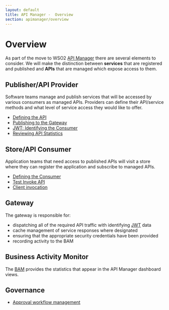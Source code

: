 ```yaml
---
layout: default
title: API Manager -  Overview
section: apimanager/overview
---
```

  

# Overview
As part of the move to WSO2 [API Manager](http://wso2.com/products/api-manager/) there are several elements to consider. We will make the distinction between **services** that are registered and published and **APIs** that are managed which expose access to them. 

## Publisher/API Provider

Software teams manage and publish services that will be accessed by various consumers as managed APIs. Providers can define their API/service methods and what level of service access they would like to offer.

- [Defining the API](define-service)
- [Publishing to the Gateway](publish-service)
- [JWT: Identifying the Consumer](jwt)
- [Reviewing API Statistics](stats-service)

## Store/API Consumer

Application teams that need access to published APIs will visit a store where they can register the application and subscribe to managed APIs.

- [Defining the Consumer](define-consumer)
- [Test Invoke API](test-consumer)
- [Client invocation](client-consumer)

## Gateway

The gateway is responsible for:

- dispatching all of the required API traffic with identifying [JWT](jwt) data
- cache management of service responses where designated
- ensuring that the appropriate security credentials have been provided
- recording activity to the BAM

## Business Activity Monitor
The [BAM](http://wso2.com/products/business-activity-monitor/) provides the statistics that appear in the API Manager dashboard views.

## Governance

- [Approval workflow management](governance)